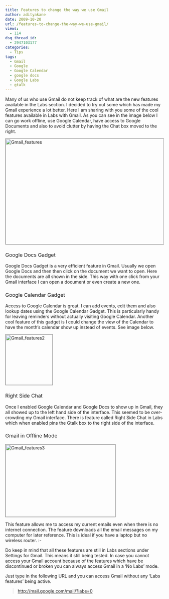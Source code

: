 ```yaml
---
title: Features to change the way we use Gmail
author: adityakane
date: 2009-10-20
url: /features-to-change-the-way-we-use-gmail/
views:
  - 114
dsq_thread_id:
  - 2947103177
categories:
  - Tips
tags:
  - Gmail
  - Google
  - Google Calendar
  - google docs
  - Google Labs
  - gtalk
---
```

Many of us who use Gmail do not keep track of what are the new features available in the Labs section. I decided to try out some which has made my Gmail experience a lot better. Here I am sharing with you some of the cool features available in Labs with Gmail. As you can see in the image below I can go work offline, use Google Calendar, have access to Google Documents and also to avoid clutter by having the Chat box moved to the right.

<img class="alignnone size-full wp-image-15935" style="border: 1px solid grey" src="http://cdn.devilsworkshop.org/files/2009/10/Gmail_features.png" alt="Gmail_features" width="547" height="335" />

### <span style="font-weight: normal">Google Docs Gadget</span>

Google Docs Gadget is a very efficient feature in Gmail. Usually we open Google Docs and then then click on the document we want to open. Here the documents are all shown in the side. This way with one click from your Gmail interface I can open a document or even create a new one.

### <span style="font-weight: normal">Google Calendar Gadget</span>

Access to Google Calendar is great. I can add events, edit them and also lookup dates using the Google Calendar Gadget. This is particularly handy for leaving reminders without actually visiting Google Calendar. Another cool feature of this gadget is I could change the view of the Calendar to have the month&#8217;s calendar show up instead of events. See image below.

<img class="alignnone size-full wp-image-15936" style="border: 1px solid grey" src="http://cdn.devilsworkshop.org/files/2009/10/Gmail_features2.png" alt="Gmail_features2" width="150" height="160" />

### <span style="font-weight: normal">Right Side Chat</span>

Once I enabled Google Calendar and Google Docs to show up in Gmail, they all showed up to the left hand side of the interface. This seemed to be over-crowding my Gmail interface. There is feature called Right Side Chat in Labs which when enabled pins the Gtalk box to the right side of the interface.

### <span style="font-weight: normal">Gmail in Offline Mode</span>

<img class="alignnone size-full wp-image-15938" style="border: 1px solid grey" src="http://cdn.devilsworkshop.org/files/2009/10/Gmail_features3.png" alt="Gmail_features3" width="350" height="230" />

This feature allows me to access my current emails even when there is no internet connection. The feature downloads all the email messages on my computer for later reference. This is ideal if you have a laptop but no wireless router. <img src="http://devilsworkshop.org/wp-includes/images/smilies/simple-smile.png" alt=":-)" class="wp-smiley" style="height: 1em; max-height: 1em;" />

Do keep in mind that all these features are still in Labs sections under Settings for Gmail. This means it still being tested. In case you cannot access your Gmail account because of the features which have be discontinued or broken you can always access Gmail in a &#8216;No Labs&#8217; mode.

Just type in the following URL and you can access Gmail without any &#8216;Labs features&#8217; being active.

> <a href="http://mail.google.com/mail/?labs=0" onclick="_gaq.push(['_trackEvent', 'outbound-article', 'http://mail.google.com/mail/?labs=0', 'http://mail.google.com/mail/?labs=0']);" target="_top">http://mail.google.com/mail/?labs=0</a>
